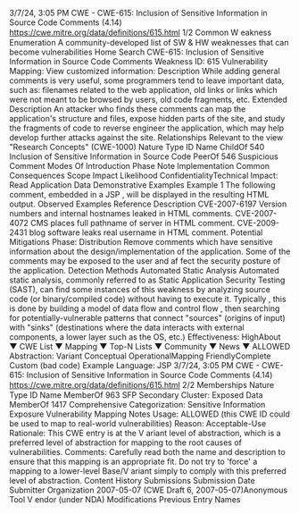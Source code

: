 3/7/24, 3:05 PM CWE - CWE-615: Inclusion of Sensitive Information in Source Code Comments (4.14)
https://cwe.mitre.org/data/deﬁnitions/615.html 1/2
Common W eakness Enumeration
A community-developed list of SW & HW weaknesses that can become
vulnerabilities
Home Search
CWE-615: Inclusion of Sensitive Information in Source Code Comments
Weakness ID: 615
Vulnerability Mapping: 
View customized information:
 Description
While adding general comments is very useful, some programmers tend to leave important data, such as: filenames related to the
web application, old links or links which were not meant to be browsed by users, old code fragments, etc.
 Extended Description
An attacker who finds these comments can map the application's structure and files, expose hidden parts of the site, and study the
fragments of code to reverse engineer the application, which may help develop further attacks against the site.
 Relationships
 Relevant to the view "Research Concepts" (CWE-1000)
Nature Type ID Name
ChildOf 540 Inclusion of Sensitive Information in Source Code
PeerOf 546 Suspicious Comment
 Modes Of Introduction
Phase Note
Implementation
 Common Consequences
Scope Impact Likelihood
ConfidentialityTechnical Impact: Read Application Data
 Demonstrative Examples
Example 1
The following comment, embedded in a JSP , will be displayed in the resulting HTML output.
 Observed Examples
Reference Description
CVE-2007-6197 Version numbers and internal hostnames leaked in HTML comments.
CVE-2007-4072 CMS places full pathname of server in HTML comment.
CVE-2009-2431 blog software leaks real username in HTML comment.
 Potential Mitigations
Phase: Distribution
Remove comments which have sensitive information about the design/implementation of the application. Some of the comments
may be exposed to the user and af fect the security posture of the application.
 Detection Methods
Automated Static Analysis
Automated static analysis, commonly referred to as Static Application Security Testing (SAST), can find some instances of this
weakness by analyzing source code (or binary/compiled code) without having to execute it. Typically , this is done by building a
model of data flow and control flow , then searching for potentially-vulnerable patterns that connect "sources" (origins of input)
with "sinks" (destinations where the data interacts with external components, a lower layer such as the OS, etc.)
Effectiveness: HighAbout ▼ CWE List ▼ Mapping ▼ Top-N Lists ▼ Community ▼ News ▼
ALLOWED
Abstraction: Variant
Conceptual OperationalMapping
FriendlyComplete Custom
(bad code) Example Language: JSP 
3/7/24, 3:05 PM CWE - CWE-615: Inclusion of Sensitive Information in Source Code Comments (4.14)
https://cwe.mitre.org/data/deﬁnitions/615.html 2/2
 Memberships
Nature Type ID Name
MemberOf 963 SFP Secondary Cluster: Exposed Data
MemberOf 1417 Comprehensive Categorization: Sensitive Information Exposure
 Vulnerability Mapping Notes
Usage: ALLOWED (this CWE ID could be used to map to real-world vulnerabilities)
Reason: Acceptable-Use
Rationale:
This CWE entry is at the V ariant level of abstraction, which is a preferred level of abstraction for mapping to the root causes of
vulnerabilities.
Comments:
Carefully read both the name and description to ensure that this mapping is an appropriate fit. Do not try to 'force' a mapping to a
lower-level Base/V ariant simply to comply with this preferred level of abstraction.
 Content History
 Submissions
Submission Date Submitter Organization
2007-05-07
(CWE Draft 6, 2007-05-07)Anonymous Tool V endor (under NDA)
 Modifications
 Previous Entry Names
